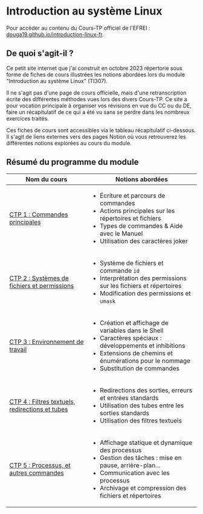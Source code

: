 # Introduction au système Linux

Pour accéder au contenu du Cours-TP officiel de l'EFREI : [douga19.github.io/introduction-linux-fr](https://douga19.github.io/introduction-linux-fr/).

## De quoi s'agit-il ?

Ce petit site internet que j'ai construit en octobre 2023 répertorie sous forme de fiches de cours illustrées les notions abordées lors du module "Introduction au système Linux" (TI307).

Il ne s'agit pas d'une page de cours officielle, mais d'une retranscription écrite des différentes méthodes vues lors des divers Cours-TP. Ce site a pour vocation principale à organiser vos révisions en vue du CC ou du DE, faire un récapitulatif de ce qui a été vu sans se perdre dans les nombreux exercices traités.

Ces fiches de cours sont accessibles via le tableau récapitulatif ci-dessous. Il s'agit de liens externes vers des pages Notion où vous retrouverez les différentes notions explorées au cours du module.


## Résumé du programme du module

|                   Nom du cours                  | Notions abordées  |
|-----------------------------------------------|---|
| [CTP 1 : Commandes principales](https://doryandenis-efrei.notion.site/Fiche-Commandes-principales-9cbcea929f144c228094d8be23a9d6b0?pvs=4)                   | <ul><li>Écriture et parcours de commandes</li><li>Actions principales sur les répertoires et fichiers</li><li>Types de commandes & Aide avec le Manuel</li><li>Utilisation des caractères joker</li></ul>  |
| [CTP 2 : Systèmes de fichiers et permissions](https://doryandenis-efrei.notion.site/Fiche-Syst-me-de-fichiers-et-permissions-6f0c2930c7384d8a89994393fb5982ba?pvs=4)     | <ul><li>Système de fichiers et commande `id`</li><li>Interprétation des permissions sur les fichiers et répertoires</li><li>Modification des permissions et `umask`</li></ul>  |
| [CTP 3 : Environnement de travail](https://doryandenis-efrei.notion.site/Fiche-Environnement-de-travail-abbd8f2dee3847cab7564615bc5b6881?pvs=4)                | <ul><li>Création et affichage de variables dans le Shell</li><li>Caractères spéciaux : développements et inhibitions</li><li>Extensions de chemins et énumérations pour le nommage</li><li>Substitution de commandes</li></ul>  |
| [CTP 4 : Filtres textuels, redirections et tubes](https://doryandenis-efrei.notion.site/Fiche-Filtres-textuels-redirections-et-tubes-274d8cc255144f43b9c1e7625875e8b7?pvs=4) | <ul><li>Redirections des sorties, erreurs et entrées standards</li><li>Utilisation des tubes entre les sorties standards</li><li>Utilisation des filtres textuels</li></ul>  |
| [CTP 5 : Processus, et autres commandes](https://doryandenis-efrei.notion.site/Fiche-Processus-et-autres-commandes-2d340be3eb22459f90fd917de4ad5d9b?pvs=4)          | <ul><li>Affichage statique et dynamique des processus</li><li>Gestion des tâches : mise en pause, arrière-plan...</li><li>Communication avec les processus</li><li>Archivage et compression des fichiers et répertoires</li></ul>  |

